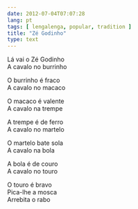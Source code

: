 ```yaml
---
date: 2012-07-04T07:07:28
lang: pt
tags: [ lengalenga, popular, tradition ]
title: "Zé Godinho"
type: text
---
```


Lá vai o Zé Godinho  
A cavalo no burrinho

O burrinho é fraco  
A cavalo no macaco

O macaco é valente  
A cavalo na trempe

A trempe é de ferro  
A cavalo no martelo

O martelo bate sola  
A cavalo na bola

A bola é de couro  
A cavalo no touro

O touro é bravo  
Pica-lhe a mosca  
Arrebita o rabo

